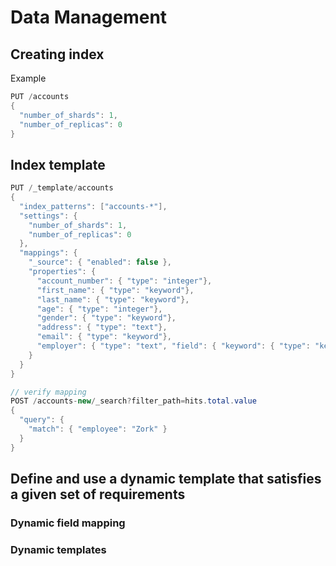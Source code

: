 # Data Management

## Creating index

Example

```c#
PUT /accounts
{
  "number_of_shards": 1,
  "number_of_replicas": 0
}
```

## Index template

```c#
PUT /_template/accounts
{
  "index_patterns": ["accounts-*"],
  "settings": {
    "number_of_shards": 1,
    "number_of_replicas": 0
  },
  "mappings": {
    "_source": { "enabled": false },
    "properties": {
      "account_number": { "type": "integer"},
      "first_name": { "type": "keyword"},
      "last_name": { "type": "keyword"},
      "age": { "type": "integer"},
      "gender": { "type": "keyword"},
      "address": { "type": "text"},
      "email": { "type": "keyword"},
      "employer": { "type": "text", "field": { "keyword": { "type": "keyword"}} }
    }
  }
}

// verify mapping
POST /accounts-new/_search?filter_path=hits.total.value
{
  "query": {
    "match": { "employee": "Zork" }
  }
}
```

## Define and use a dynamic template that satisfies a given set of requirements

### Dynamic field mapping

### Dynamic templates

